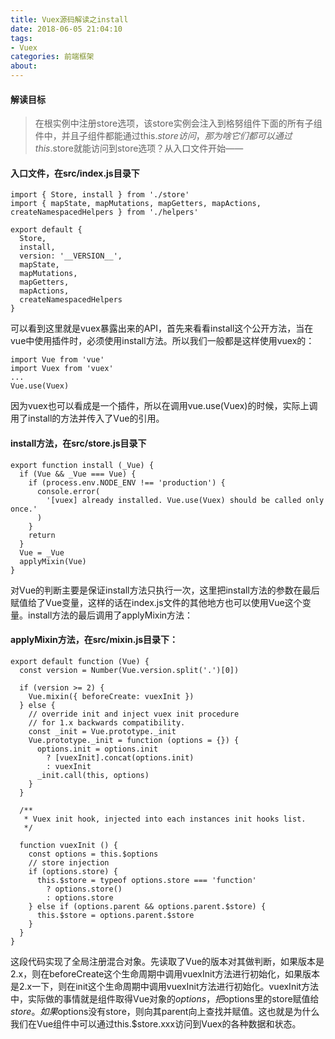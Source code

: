 ```yaml
---
title: Vuex源码解读之install
date: 2018-06-05 21:04:10
tags:
- Vuex
categories: 前端框架
about: 
---
```


#### 解读目标
> 在根实例中注册store选项，该store实例会注入到格努组件下面的所有子组件中，并且子组件都能通过this.$store访问，那为啥它们都可以通过this.$store就能访问到store选项？从入口文件开始——

<!--more-->
#### 入口文件，在src/index.js目录下
```
import { Store, install } from './store'
import { mapState, mapMutations, mapGetters, mapActions, createNamespacedHelpers } from './helpers'

export default {
  Store,
  install,
  version: '__VERSION__',
  mapState,
  mapMutations,
  mapGetters,
  mapActions,
  createNamespacedHelpers
}
```
可以看到这里就是vuex暴露出来的API，首先来看看install这个公开方法，当在vue中使用插件时，必须使用install方法。所以我们一般都是这样使用vuex的：

```
import Vue from 'vue'
import Vuex from 'vuex'
...
Vue.use(Vuex)
```
因为vuex也可以看成是一个插件，所以在调用vue.use(Vuex)的时候，实际上调用了install的方法并传入了Vue的引用。

#### install方法，在src/store.js目录下

```
export function install (_Vue) {
  if (Vue && _Vue === Vue) {
    if (process.env.NODE_ENV !== 'production') {
      console.error(
        '[vuex] already installed. Vue.use(Vuex) should be called only once.'
      )
    }
    return
  }
  Vue = _Vue
  applyMixin(Vue)
}
```
对Vue的判断主要是保证install方法只执行一次，这里把install方法的参数在最后赋值给了Vue变量，这样的话在index.js文件的其他地方也可以使用Vue这个变量。install方法的最后调用了applyMixin方法：

#### applyMixin方法，在src/mixin.js目录下：

```
export default function (Vue) {
  const version = Number(Vue.version.split('.')[0])

  if (version >= 2) {
    Vue.mixin({ beforeCreate: vuexInit })
  } else {
    // override init and inject vuex init procedure
    // for 1.x backwards compatibility.
    const _init = Vue.prototype._init
    Vue.prototype._init = function (options = {}) {
      options.init = options.init
        ? [vuexInit].concat(options.init)
        : vuexInit
      _init.call(this, options)
    }
  }

  /**
   * Vuex init hook, injected into each instances init hooks list.
   */

  function vuexInit () {
    const options = this.$options
    // store injection
    if (options.store) {
      this.$store = typeof options.store === 'function'
        ? options.store()
        : options.store
    } else if (options.parent && options.parent.$store) {
      this.$store = options.parent.$store
    }
  }
}
```
这段代码实现了全局注册混合对象。先读取了Vue的版本对其做判断，如果版本是2.x，则在beforeCreate这个生命周期中调用vuexInit方法进行初始化，如果版本是2.x一下，则在init这个生命周期中调用vuexInit方法进行初始化。vuexInit方法中，实际做的事情就是组件取得Vue对象的$options，把$options里的store赋值给$store。如果$options没有store，则向其parent向上查找并赋值。这也就是为什么我们在Vue组件中可以通过this.$store.xxx访问到Vuex的各种数据和状态。



